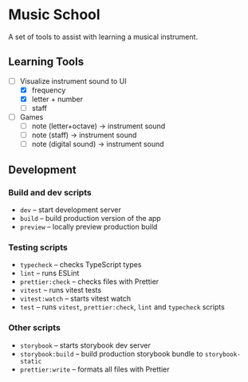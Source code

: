 # Music School

A set of tools to assist with learning a musical instrument.

## Learning Tools

- [ ] Visualize instrument sound to UI 
    - [x] frequency
    - [x] letter + number
    - [ ] staff
- [ ] Games
    - [ ] note (letter+octave) -> instrument sound
    - [ ] note (staff) -> instrument sound
    - [ ] note (digital sound) -> instrument sound

## Development

### Build and dev scripts

- `dev` – start development server
- `build` – build production version of the app
- `preview` – locally preview production build

### Testing scripts

- `typecheck` – checks TypeScript types
- `lint` – runs ESLint
- `prettier:check` – checks files with Prettier
- `vitest` – runs vitest tests
- `vitest:watch` – starts vitest watch
- `test` – runs `vitest`, `prettier:check`, `lint` and `typecheck` scripts

### Other scripts

- `storybook` – starts storybook dev server
- `storybook:build` – build production storybook bundle to `storybook-static`
- `prettier:write` – formats all files with Prettier

